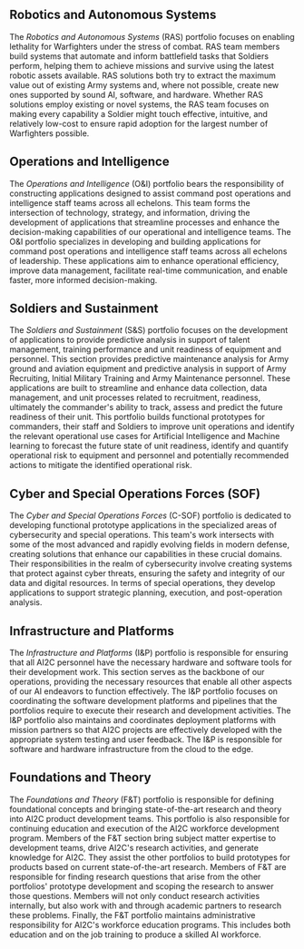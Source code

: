 ## Robotics and Autonomous Systems <span id="RAS" class="scroll-mt-44"></span>

The *Robotics and Autonomous Systems* (RAS) portfolio focuses on enabling lethality for Warfighters under the stress of combat. RAS team members build systems that automate and inform battlefield tasks that Soldiers perform, helping them to achieve missions and survive using the latest robotic assets available. RAS solutions both try to extract the maximum value out of existing Army systems and, where not possible, create new ones supported by sound AI, software, and hardware. Whether RAS solutions employ existing or novel systems, the RAS team focuses on making every capability a Soldier might touch effective, intuitive, and relatively low-cost to ensure rapid adoption for the largest number of Warfighters possible.

## Operations and Intelligence <span id="O&I" class="scroll-mt-44"></span> 

The *Operations and Intelligence* (O&I) portfolio bears the responsibility of constructing applications designed to assist command post operations and intelligence staff teams across all echelons. This team forms the intersection of technology, strategy, and information, driving the development of applications that streamline processes and enhance the decision-making capabilities of our operational and intelligence teams. The O&I portfolio specializes in developing and building applications for command post operations and intelligence staff teams across all echelons of leadership. These applications aim to enhance operational efficiency, improve data management, facilitate real-time communication, and enable faster, more informed decision-making.

## Soldiers and Sustainment <span id="S&S" class="scroll-mt-44"></span>

The *Soldiers and Sustainment* (S&S) portfolio focuses on the development of applications to provide predictive analysis in support of talent management, training performance and unit readiness of equipment and personnel. This section provides predictive maintenance analysis for Army ground and aviation equipment and predictive analysis in support of Army Recruiting, Initial Military Training and Army Maintenance personnel. These applications are built to streamline and enhance data collection, data management, and unit processes related to recruitment, readiness, ultimately the commander's ability to track, assess and predict the future readiness of their unit. This portfolio builds functional prototypes for commanders, their staff and Soldiers to improve unit operations and identify the relevant operational use cases for Artificial Intelligence and Machine learning to forecast the future state of unit readiness, identify and quantify operational risk to equipment and personnel and potentially recommended actions to mitigate the identified operational risk.

## Cyber and Special Operations Forces (SOF) <span id="S&C" class="scroll-mt-44"></span>

The *Cyber and Special Operations Forces* (C-SOF) portfolio is dedicated to developing functional prototype applications in the specialized areas of cybersecurity and special operations. This team's work intersects with some of the most advanced and rapidly evolving fields in modern defense, creating solutions that enhance our capabilities in these crucial domains. Their responsibilities in the realm of cybersecurity involve creating systems that protect against cyber threats, ensuring the safety and integrity of our data and digital resources. In terms of special operations, they develop applications to support strategic planning, execution, and post-operation analysis.

## Infrastructure and Platforms <span id="I&P" class="scroll-mt-44"></span>

The *Infrastructure and Platforms* (I&P) portfolio is responsible for ensuring that all AI2C personnel have the necessary hardware and software tools for their development work. This section serves as the backbone of our operations, providing the necessary resources that enable all other aspects of our AI endeavors to function effectively. The I&P portfolio focuses on coordinating the software development platforms and pipelines that the portfolios require to execute their research and development activities. The I&P portfolio also maintains and coordinates deployment platforms with mission partners so that AI2C projects are effectively developed with the appropriate system testing and user feedback. The I&P is responsible for software and hardware infrastructure from the cloud to the edge.

## Foundations and Theory <span id="F&T" class="scroll-mt-44"></span>

The *Foundations and Theory* (F&T) portfolio is responsible for defining foundational concepts and bringing state-of-the-art research and theory into AI2C product development teams. This portfolio is also responsible for continuing education and execution of the AI2C workforce development program. Members of the F&T section bring subject matter expertise to development teams, drive AI2C's research activities, and generate knowledge for AI2C. They assist the other portfolios to build prototypes for products based on current state-of-the-art research. Members of F&T are responsible for finding research questions that arise from the other portfolios' prototype development and scoping the research to answer those questions. Members will not only conduct research activities internally, but also work with and through academic partners to research these problems. Finally, the F&T portfolio maintains administrative responsibility for AI2C's workforce education programs. This includes both education and on the job training to produce a skilled AI workforce.